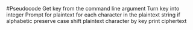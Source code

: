 #Pseudocode
Get key from the command line argument
Turn key into integer
Prompt for plaintext
for each character in the plaintext string
  if alphabetic
    preserve case
    shift plaintext character by key
print ciphertext
